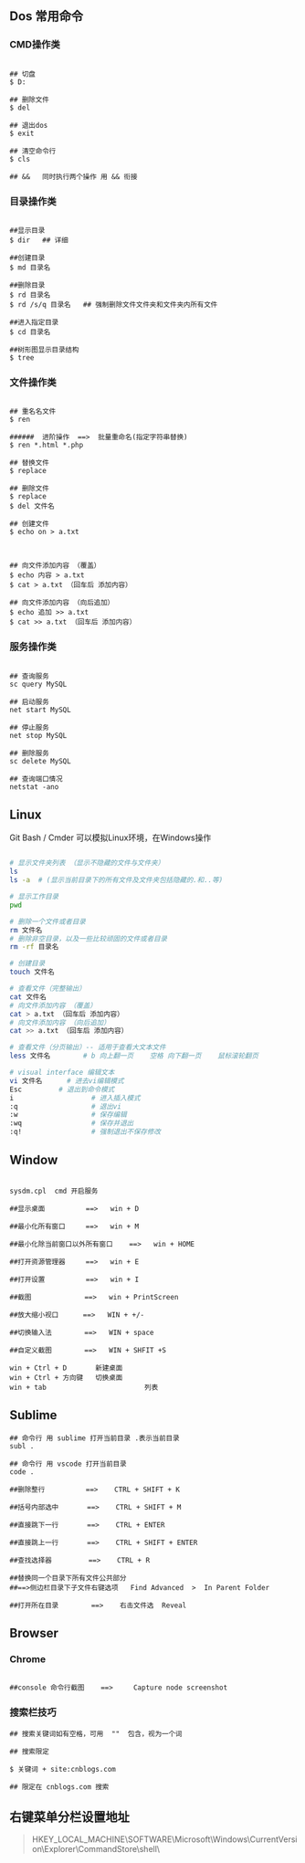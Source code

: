 ## Dos 常用命令



### CMD操作类

```shell

## 切盘
$ D:

## 删除文件
$ del

## 退出dos
$ exit

## 清空命令行
$ cls

## &&   同时执行两个操作 用 && 衔接
```



### 目录操作类

```shell

##显示目录
$ dir   ## 详细

##创建目录
$ md 目录名

##删除目录
$ rd 目录名
$ rd /s/q 目录名   ## 强制删除文件文件夹和文件夹内所有文件

##进入指定目录
$ cd 目录名

##树形图显示目录结构
$ tree

```



### 文件操作类

```shell

## 重名名文件
$ ren

######	进阶操作  ==>  批量重命名(指定字符串替换)
$ ren *.html *.php

## 替换文件
$ replace

## 删除文件
$ replace
$ del 文件名

## 创建文件
$ echo on > a.txt



## 向文件添加内容 （覆盖）
$ echo 内容 > a.txt
$ cat > a.txt （回车后 添加内容）

## 向文件添加内容 （向后追加）
$ echo 追加 >> a.txt
$ cat >> a.txt （回车后 添加内容）

```





### 服务操作类

```shell

## 查询服务
sc query MySQL

## 启动服务
net start MySQL
		
## 停止服务
net stop MySQL
		
## 删除服务
sc delete MySQL

## 查询端口情况
netstat -ano
```



## Linux 

Git Bash / Cmder 可以模拟Linux环境，在Windows操作

```bash

# 显示文件夹列表 （显示不隐藏的文件与文件夹） 
ls
ls -a  # (显示当前目录下的所有文件及文件夹包括隐藏的.和..等)

# 显示工作目录 
pwd

# 删除一个文件或者目录
rm 文件名
# 删除非空目录，以及一些比较顽固的文件或者目录
rm -rf 目录名

# 创建目录
touch 文件名

# 查看文件（完整输出）
cat 文件名
# 向文件添加内容 （覆盖）
cat > a.txt （回车后 添加内容）
# 向文件添加内容 （向后追加）
cat >> a.txt （回车后 添加内容）

# 查看文件（分页输出）-- 适用于查看大文本文件
less 文件名 		# b 向上翻一页    空格 向下翻一页    鼠标滚轮翻页

# visual interface 编辑文本
vi 文件名		# 进去vi编辑模式
Esc         # 退出到命令模式
i 					# 进入插入模式
:q 					# 退出vi
:w 					# 保存编辑
:wq 				# 保存并退出
:q! 				# 强制退出不保存修改

```



## Window

```shell

sysdm.cpl  cmd 开启服务

##显示桌面			==>   win + D

##最小化所有窗口	  ==>   win + M

##最小化除当前窗口以外所有窗口	==>   win + HOME

##打开资源管理器	  ==>   win + E

##打开设置	        ==>   win + I

##截图			 ==>   win + PrintScreen

##放大缩小视口	  ==>   WIN + +/-

##切换输入法    	   ==>   WIN + space

##自定义截图		   ==>   WIN + SHFIT +S
```

```
win + Ctrl + D       新建桌面
win + Ctrl + 方向键   切换桌面
win + tab						 列表
```



## Sublime

```shell
## 命令行 用 sublime 打开当前目录 .表示当前目录
subl .

## 命令行 用 vscode 打开当前目录
code .

##删除整行  		==>    CTRL + SHIFT + K 

##括号内部选中  	   ==>    CTRL + SHIFT + M

##直接跳下一行  	   ==>    CTRL + ENTER

##直接跳上一行  	   ==>    CTRL + SHIFT + ENTER

##查找选择器		    ==>	   CTRL + R

##替换同一个目录下所有文件公共部分
##==>侧边栏目录下子文件右键选项   Find Advanced  >  In Parent Folder 

##打开所在目录		==>    右击文件选  Reveal

```



## Browser

### Chrome

```shell

##console 命令行截图    ==>     Capture node screenshot

```

### 搜索栏技巧

```shell
## 搜索关键词如有空格，可用  ""  包含，视为一个词

## 搜索限定

$ 关键词 + site:cnblogs.com

## 限定在 cnblogs.com 搜索

```



## 右键菜单分栏设置地址

> 
>
> HKEY_LOCAL_MACHINE\SOFTWARE\Microsoft\Windows\CurrentVersion\Explorer\CommandStore\shell\






